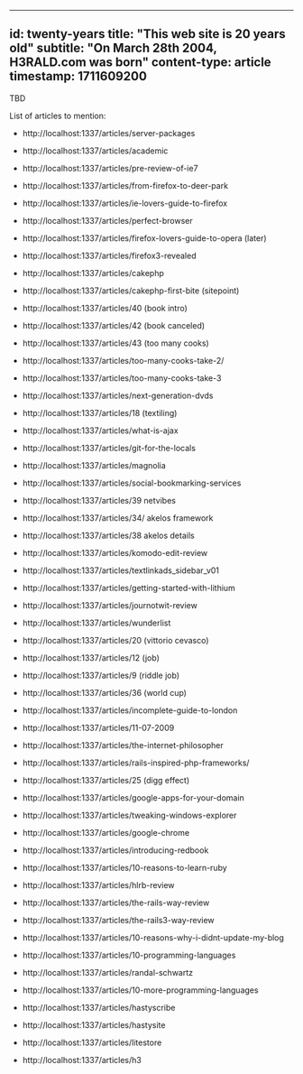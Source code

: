 -----
id: twenty-years
title: "This web site is 20 years old"
subtitle: "On March 28th 2004, H3RALD.com was born"
content-type: article
timestamp: 1711609200
-----

TBD


List of articles to mention:

- http://localhost:1337/articles/server-packages

- http://localhost:1337/articles/academic

- http://localhost:1337/articles/pre-review-of-ie7
- http://localhost:1337/articles/from-firefox-to-deer-park
- http://localhost:1337/articles/ie-lovers-guide-to-firefox
- http://localhost:1337/articles/perfect-browser
- http://localhost:1337/articles/firefox-lovers-guide-to-opera (later)
- http://localhost:1337/articles/firefox3-revealed

- http://localhost:1337/articles/cakephp
- http://localhost:1337/articles/cakephp-first-bite (sitepoint)
- http://localhost:1337/articles/40 (book intro)
- http://localhost:1337/articles/42 (book canceled)
- http://localhost:1337/articles/43 (too many cooks)
- http://localhost:1337/articles/too-many-cooks-take-2/
- http://localhost:1337/articles/too-many-cooks-take-3

- http://localhost:1337/articles/next-generation-dvds
- http://localhost:1337/articles/18 (textiling)

- http://localhost:1337/articles/what-is-ajax
- http://localhost:1337/articles/git-for-the-locals


- http://localhost:1337/articles/magnolia
- http://localhost:1337/articles/social-bookmarking-services
- http://localhost:1337/articles/39 netvibes
- http://localhost:1337/articles/34/ akelos framework
- http://localhost:1337/articles/38 akelos details
- http://localhost:1337/articles/komodo-edit-review
- http://localhost:1337/articles/textlinkads_sidebar_v01
- http://localhost:1337/articles/getting-started-with-lithium
- http://localhost:1337/articles/journotwit-review
- http://localhost:1337/articles/wunderlist


- http://localhost:1337/articles/20 (vittorio cevasco)
- http://localhost:1337/articles/12 (job)
- http://localhost:1337/articles/9 (riddle job)
- http://localhost:1337/articles/36 (world cup)
- http://localhost:1337/articles/incomplete-guide-to-london
- http://localhost:1337/articles/11-07-2009

- http://localhost:1337/articles/the-internet-philosopher

- http://localhost:1337/articles/rails-inspired-php-frameworks/
- http://localhost:1337/articles/25 (digg effect)


- http://localhost:1337/articles/google-apps-for-your-domain
- http://localhost:1337/articles/tweaking-windows-explorer
- http://localhost:1337/articles/google-chrome



- http://localhost:1337/articles/introducing-redbook
- http://localhost:1337/articles/10-reasons-to-learn-ruby



- http://localhost:1337/articles/hlrb-review
- http://localhost:1337/articles/the-rails-way-review
- http://localhost:1337/articles/the-rails3-way-review

- http://localhost:1337/articles/10-reasons-why-i-didnt-update-my-blog



- http://localhost:1337/articles/10-programming-languages
- http://localhost:1337/articles/randal-schwartz
- http://localhost:1337/articles/10-more-programming-languages


- http://localhost:1337/articles/hastyscribe
- http://localhost:1337/articles/hastysite
- http://localhost:1337/articles/litestore
- http://localhost:1337/articles/h3

